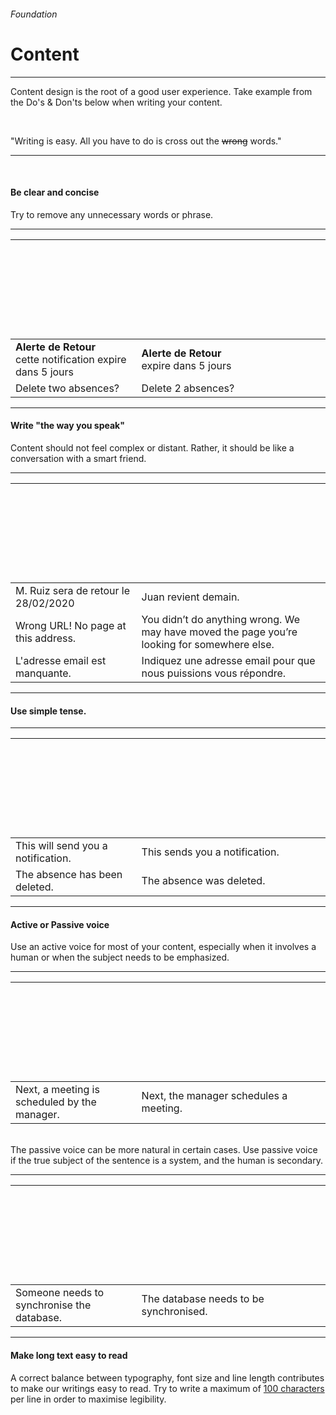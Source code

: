 <h6 class="is-uppercase has-text-grey has-text-weight-medium is-size-6 is-size-7-mobile">Foundation</h6>
<h1 class="title"><span class="is-size-2-mobile">Content</span></h1>
<hr class="is-visible is-size-3">
<p class="is-size-4 has-text-dark">
    <span class="has-text-weight-semibold">Content</span> design is the root of a good user experience. Take example from the Do's & Don'ts below when writing your content.
</p>
<br>
<p class="is-size-4 has-text-dark is-italic">"Writing is easy. All you have to do is cross out the <strike>wrong</strike> words."</p>
<hr class="is-visible is-size-3"><br>

<h4 class="title is-family-primary"><strong>Be clear and concise</strong></h4>
Try to remove any unnecessary words or phrase.
<hr class="is-size-7">
<div class="box is-well">
    <table class="table is-fullwidth is-brdered is-marginless">
        <thead>
            <tr>
                <th align width="40%"><svg class="icon is-size-4 has-fill-danger" style="transform: rotate(45deg);"><use xlink:href="media/bds-icons.min.svg#plus-g"></use></svg></th>
                <th align width="60%"><svg class="icon is-size-4 has-fill-success"><use xlink:href="media/bds-icons.min.svg#check-bold-g"></use></svg></th>
            </tr>
        </thead>
        <tbody>
            <tr>
                <td class="has-text-grey-dark"><strong>Alerte de Retour</strong><br>cette notification expire dans 5 jours</td>
                <td><strong>Alerte de Retour</strong><br>expire dans 5 jours</td>
            </tr>
            <tr>
                <td class="has-text-grey-dark">Delete two absences?</td>
                <td>Delete 2 absences?</td>
            </tr>
        </tbody>
    </table>
</div>

<hr class="is-size-2">

<h4 class="title is-family-primary"><strong>Write "the way you speak"</strong></h4>
Content should not feel complex or distant. Rather, it should be like a conversation with a smart friend.
<hr class="is-size-7">
<div class="box is-well">
    <table class="table is-fullwidth is-marginless">
        <thead>
            <tr>
                <th align width="40%"><svg class="icon is-size-4 has-fill-danger" style="transform: rotate(45deg);"><use xlink:href="media/bds-icons.min.svg#plus-g"></use></svg></th>
                <th align width="60%"><svg class="icon is-size-4 has-fill-success"><use xlink:href="media/bds-icons.min.svg#check-bold-g"></use></svg></th>
            </tr>
        </thead>
        <tbody>
            <tr>
                <td class="has-text-grey-dark">M. Ruiz sera de retour le 28/02/2020</td>
                <td>Juan revient demain.</td>
            </tr>
            <tr>
                <td class="has-text-grey-dark">Wrong URL! No page at this address.</td>
                <td>You didn’t do anything wrong. We may have moved the page you’re looking for somewhere else.</td>
            </tr>
            <tr>
                <td class="has-text-grey-dark">L'adresse email est manquante.</td>
                <td>Indiquez une adresse email pour que nous puissions vous répondre.</td>
            </tr>
        </tbody>
    </table>
</div>

<hr class="is-size-2">

<h4 class="title is-family-primary"><strong>Use simple tense.</strong></h4>
<hr class="is-size-7">
<div class="box is-well">
    <table class="table is-fullwidth is-marginless">
        <thead>
            <tr>
                <th align width="40%"><svg class="icon is-size-4 has-fill-danger" style="transform: rotate(45deg);"><use xlink:href="media/bds-icons.min.svg#plus-g"></use></svg></th>
                <th align width="60%"><svg class="icon is-size-4 has-fill-success"><use xlink:href="media/bds-icons.min.svg#check-bold-g"></use></svg></th>
            </tr>
        </thead>
        <tbody>
            <tr>
                <td class="has-text-grey-dark">This will send you a notification.</td>
                <td>This sends you a notification.</td>
            </tr>
            <tr>
                <td class="has-text-grey-dark">The absence has been deleted.</td>
                <td>The absence was deleted.</td>
            </tr>
        </tbody>
    </table>
</div>

<hr class="is-size-2">

<h4 class="title is-family-primary"><strong>Active or Passive voice</strong></h4>

Use an active voice for most of your content, especially when it involves a human or when the subject needs to be emphasized.

<hr class="is-size-7">
<div class="box is-well">
    <table class="table is-fullwidth is-marginless">
        <thead>
            <tr>
                <th align width="40%"><svg class="icon is-size-4 has-fill-danger" style="transform: rotate(45deg);"><use xlink:href="media/bds-icons.min.svg#plus-g"></use></svg></th>
                <th align width="60%"><svg class="icon is-size-4 has-fill-success"><use xlink:href="media/bds-icons.min.svg#check-bold-g"></use></svg></th>
            </tr>
        </thead>
        <tbody>
            <tr>
            <td class="has-text-grey-dark">Next, a meeting is scheduled by the manager.</td>
            <td>Next, the manager schedules a meeting.</td>
            </tr>
        </tbody>
    </table>
</div>

<br>The passive voice can be more natural in certain cases. Use passive voice if the true subject of the sentence is a system, and the human is secondary.

<hr class="is-size-7">
<div class="box is-well">
    <table class="table is-fullwidth is-marginless">
        <thead>
            <tr>
                <th align width="40%"><svg class="icon is-size-4 has-fill-danger" style="transform: rotate(45deg);"><use xlink:href="media/bds-icons.min.svg#plus-g"></use></svg></th>
                <th align width="60%"><svg class="icon is-size-4 has-fill-success"><use xlink:href="media/bds-icons.min.svg#check-bold-g"></use></svg></th>
            </tr>
        </thead>
        <tbody>
            <tr>
            <td class="has-text-grey-dark">Someone needs to synchronise the database.</td>
            <td>The database needs to be synchronised.</td>
            </tr>
        </tbody>
    </table>
</div>

<hr class="is-size-2">

<h4 class="title is-family-primary"><strong>Make long text easy to read</strong></h4>

A correct balance between typography, font size and line length contributes to make our writings easy to read. 
Try to write a maximum of <u class="has-text-weight-semibold">100 characters</u> per line in order to maximise legibility.

<br>